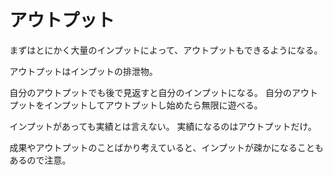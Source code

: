 # アウトプット

まずはとにかく大量のインプットによって、アウトプットもできるようになる。

アウトプットはインプットの排泄物。

自分のアウトプットでも後で見返すと自分のインプットになる。
自分のアウトプットをインプットしてアウトプットし始めたら無限に遊べる。

インプットがあっても実績とは言えない。
実績になるのはアウトプットだけ。

成果やアウトプットのことばかり考えていると、インプットが疎かになることもあるので注意。